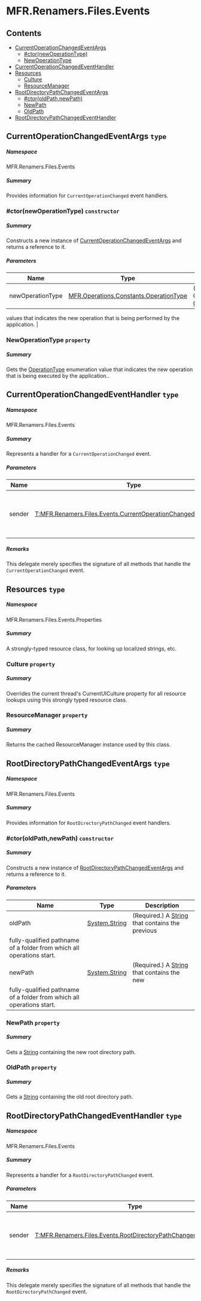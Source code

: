 <a name='assembly'></a>
# MFR.Renamers.Files.Events

## Contents

- [CurrentOperationChangedEventArgs](#T-MFR-Renamers-Files-Events-CurrentOperationChangedEventArgs 'MFR.Renamers.Files.Events.CurrentOperationChangedEventArgs')
  - [#ctor(newOperationType)](#M-MFR-Renamers-Files-Events-CurrentOperationChangedEventArgs-#ctor-MFR-Operations-Constants-OperationType- 'MFR.Renamers.Files.Events.CurrentOperationChangedEventArgs.#ctor(MFR.Operations.Constants.OperationType)')
  - [NewOperationType](#P-MFR-Renamers-Files-Events-CurrentOperationChangedEventArgs-NewOperationType 'MFR.Renamers.Files.Events.CurrentOperationChangedEventArgs.NewOperationType')
- [CurrentOperationChangedEventHandler](#T-MFR-Renamers-Files-Events-CurrentOperationChangedEventHandler 'MFR.Renamers.Files.Events.CurrentOperationChangedEventHandler')
- [Resources](#T-MFR-Renamers-Files-Events-Properties-Resources 'MFR.Renamers.Files.Events.Properties.Resources')
  - [Culture](#P-MFR-Renamers-Files-Events-Properties-Resources-Culture 'MFR.Renamers.Files.Events.Properties.Resources.Culture')
  - [ResourceManager](#P-MFR-Renamers-Files-Events-Properties-Resources-ResourceManager 'MFR.Renamers.Files.Events.Properties.Resources.ResourceManager')
- [RootDirectoryPathChangedEventArgs](#T-MFR-Renamers-Files-Events-RootDirectoryPathChangedEventArgs 'MFR.Renamers.Files.Events.RootDirectoryPathChangedEventArgs')
  - [#ctor(oldPath,newPath)](#M-MFR-Renamers-Files-Events-RootDirectoryPathChangedEventArgs-#ctor-System-String,System-String- 'MFR.Renamers.Files.Events.RootDirectoryPathChangedEventArgs.#ctor(System.String,System.String)')
  - [NewPath](#P-MFR-Renamers-Files-Events-RootDirectoryPathChangedEventArgs-NewPath 'MFR.Renamers.Files.Events.RootDirectoryPathChangedEventArgs.NewPath')
  - [OldPath](#P-MFR-Renamers-Files-Events-RootDirectoryPathChangedEventArgs-OldPath 'MFR.Renamers.Files.Events.RootDirectoryPathChangedEventArgs.OldPath')
- [RootDirectoryPathChangedEventHandler](#T-MFR-Renamers-Files-Events-RootDirectoryPathChangedEventHandler 'MFR.Renamers.Files.Events.RootDirectoryPathChangedEventHandler')

<a name='T-MFR-Renamers-Files-Events-CurrentOperationChangedEventArgs'></a>
## CurrentOperationChangedEventArgs `type`

##### Namespace

MFR.Renamers.Files.Events

##### Summary

Provides information for `CurrentOperationChanged` event handlers.

<a name='M-MFR-Renamers-Files-Events-CurrentOperationChangedEventArgs-#ctor-MFR-Operations-Constants-OperationType-'></a>
### #ctor(newOperationType) `constructor`

##### Summary

Constructs a new instance of
[CurrentOperationChangedEventArgs](#T-MFR-Renamers-Files-Events-CurrentOperationChangedEventArgs 'MFR.Renamers.Files.Events.CurrentOperationChangedEventArgs') and
returns a reference to it.

##### Parameters

| Name | Type | Description |
| ---- | ---- | ----------- |
| newOperationType | [MFR.Operations.Constants.OperationType](#T-MFR-Operations-Constants-OperationType 'MFR.Operations.Constants.OperationType') | (Required.) One of the [OperationType](#T-MFR-Operations-Constants-OperationType 'MFR.Operations.Constants.OperationType')
values that indicates the new operation that is being performed by the
application. |

<a name='P-MFR-Renamers-Files-Events-CurrentOperationChangedEventArgs-NewOperationType'></a>
### NewOperationType `property`

##### Summary

Gets the [OperationType](#T-MFR-Operations-Constants-OperationType 'MFR.Operations.Constants.OperationType') enumeration
value that indicates the new operation that is being executed by the
application..

<a name='T-MFR-Renamers-Files-Events-CurrentOperationChangedEventHandler'></a>
## CurrentOperationChangedEventHandler `type`

##### Namespace

MFR.Renamers.Files.Events

##### Summary

Represents a handler for a `CurrentOperationChanged` event.

##### Parameters

| Name | Type | Description |
| ---- | ---- | ----------- |
| sender | [T:MFR.Renamers.Files.Events.CurrentOperationChangedEventHandler](#T-T-MFR-Renamers-Files-Events-CurrentOperationChangedEventHandler 'T:MFR.Renamers.Files.Events.CurrentOperationChangedEventHandler') | Reference to the instance of the object that raised the event. |

##### Remarks

This delegate merely specifies the signature of all methods that handle the
`CurrentOperationChanged` event.

<a name='T-MFR-Renamers-Files-Events-Properties-Resources'></a>
## Resources `type`

##### Namespace

MFR.Renamers.Files.Events.Properties

##### Summary

A strongly-typed resource class, for looking up localized strings, etc.

<a name='P-MFR-Renamers-Files-Events-Properties-Resources-Culture'></a>
### Culture `property`

##### Summary

Overrides the current thread's CurrentUICulture property for all
  resource lookups using this strongly typed resource class.

<a name='P-MFR-Renamers-Files-Events-Properties-Resources-ResourceManager'></a>
### ResourceManager `property`

##### Summary

Returns the cached ResourceManager instance used by this class.

<a name='T-MFR-Renamers-Files-Events-RootDirectoryPathChangedEventArgs'></a>
## RootDirectoryPathChangedEventArgs `type`

##### Namespace

MFR.Renamers.Files.Events

##### Summary

Provides information for `RootDirectoryPathChanged` event handlers.

<a name='M-MFR-Renamers-Files-Events-RootDirectoryPathChangedEventArgs-#ctor-System-String,System-String-'></a>
### #ctor(oldPath,newPath) `constructor`

##### Summary

Constructs a new instance of
[RootDirectoryPathChangedEventArgs](#T-MFR-Renamers-Files-Events-RootDirectoryPathChangedEventArgs 'MFR.Renamers.Files.Events.RootDirectoryPathChangedEventArgs')
and returns a reference to it.

##### Parameters

| Name | Type | Description |
| ---- | ---- | ----------- |
| oldPath | [System.String](http://msdn.microsoft.com/query/dev14.query?appId=Dev14IDEF1&l=EN-US&k=k:System.String 'System.String') | (Required.) A [String](http://msdn.microsoft.com/query/dev14.query?appId=Dev14IDEF1&l=EN-US&k=k:System.String 'System.String') that contains the previous
fully-qualified pathname of a folder from which all operations start. |
| newPath | [System.String](http://msdn.microsoft.com/query/dev14.query?appId=Dev14IDEF1&l=EN-US&k=k:System.String 'System.String') | (Required.) A [String](http://msdn.microsoft.com/query/dev14.query?appId=Dev14IDEF1&l=EN-US&k=k:System.String 'System.String') that contains the new
fully-qualified pathname of a folder from which all operations start. |

<a name='P-MFR-Renamers-Files-Events-RootDirectoryPathChangedEventArgs-NewPath'></a>
### NewPath `property`

##### Summary

Gets a [String](http://msdn.microsoft.com/query/dev14.query?appId=Dev14IDEF1&l=EN-US&k=k:System.String 'System.String') containing the new root directory path.

<a name='P-MFR-Renamers-Files-Events-RootDirectoryPathChangedEventArgs-OldPath'></a>
### OldPath `property`

##### Summary

Gets a [String](http://msdn.microsoft.com/query/dev14.query?appId=Dev14IDEF1&l=EN-US&k=k:System.String 'System.String') containing the old root directory path.

<a name='T-MFR-Renamers-Files-Events-RootDirectoryPathChangedEventHandler'></a>
## RootDirectoryPathChangedEventHandler `type`

##### Namespace

MFR.Renamers.Files.Events

##### Summary

Represents a handler for a `RootDirectoryPathChanged` event.

##### Parameters

| Name | Type | Description |
| ---- | ---- | ----------- |
| sender | [T:MFR.Renamers.Files.Events.RootDirectoryPathChangedEventHandler](#T-T-MFR-Renamers-Files-Events-RootDirectoryPathChangedEventHandler 'T:MFR.Renamers.Files.Events.RootDirectoryPathChangedEventHandler') | Reference to the instance of the object that raised the event. |

##### Remarks

This delegate merely specifies the signature of all methods that handle the
`RootDirectoryPathChanged` event.
